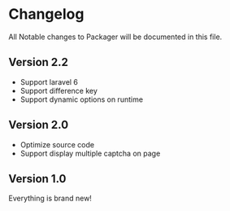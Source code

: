 # Changelog

All Notable changes to Packager will be documented in this file.

## Version 2.2
- Support laravel 6
- Support difference key
- Support dynamic options on runtime

## Version 2.0
- Optimize source code
- Support display multiple captcha on page

## Version 1.0
Everything is brand new!